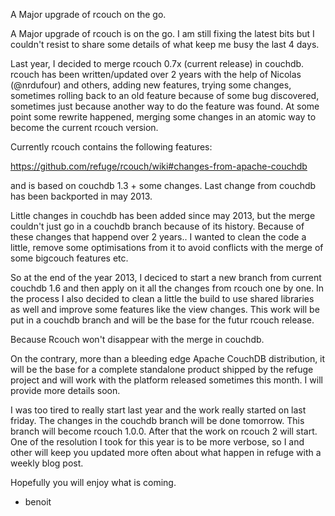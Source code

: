 A Major upgrade of rcouch on the go. 

A Major upgrade of rcouch is on the go. I am still fixing the latest bits but I
couldn't resist to share some details of what keep me busy the last 4 days.

Last year, I decided to merge rcouch 0.7x (current release) in couchdb. rcouch
has been written/updated over 2 years with the help of Nicolas (@nrdufour) and
others, adding new features, trying some changes, sometimes rolling back to an
old feature because of some bug discovered, sometimes just because another way
to do the feature was found. At some point some rewrite happened, merging some
changes in an atomic way to become the current rcouch version.

Currently rcouch contains the following features:

https://github.com/refuge/rcouch/wiki#changes-from-apache-couchdb

and is based on couchdb 1.3 + some changes. Last change from couchdb has been
backported in may 2013.

Little changes in couchdb has been added since may 2013, but the merge couldn't
just go in a couchdb branch because of its history. Because of these changes
that happend over 2 years.. I wanted to clean the code a little, remove some
optimisations from it to avoid conflicts with the merge of some  bigcouch
features etc. 

So at the end of the year 2013, I deciced to start a new branch from current
couchdb 1.6 and then apply on it all the changes from rcouch one by one. In the
process I also decided to clean a little the build to use shared
libraries as well and improve some features like the view changes. This work
will be put in a couchdb branch and will be the base for the futur rcouch
release.

Because Rcouch won't disappear with the merge in couchdb. 

On the contrary, more than a bleeding edge Apache CouchDB distribution, it will
be the base for a complete standalone product shipped by the refuge project and
will work with the platform released sometimes this month. I will provide more
details soon.

I was too tired to really start last year and the work really started on last
friday. The changes in the couchdb branch will be done tomorrow. This branch
will become rcouch 1.0.0. After that the work on rcouch 2 will start. One of
the resolution I took for this year is to be more verbose, so I and other will
keep you updated more often about what happen in refuge with a weekly blog
post.

Hopefully you will enjoy what is coming.

- benoit
